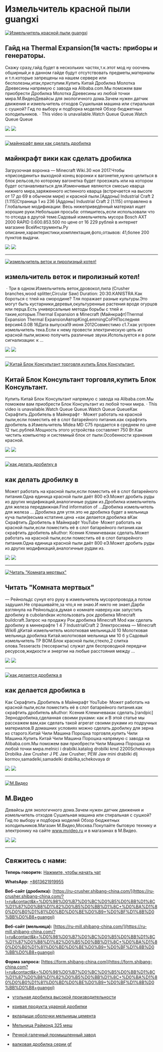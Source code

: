 # Измельчитель красной пыли guangxi

<a href="https://swt.shibang-china.com/?l=ru&img&k=%D0%98%D0%B7%D0%BC%D0%B5%D0%BB%D1%8C%D1%87%D0%B8%D1%82%D0%B5%D0%BB%D1%8C+%D0%BA%D1%80%D0%B0%D1%81%D0%BD%D0%BE%D0%B9+%D0%BF%D1%8B%D0%BB%D0%B8+guangxi" target="_blank">![Измельчитель красной пыли guangxi](http://static.shibang-china.com/all-800x300/494.jpg)</a>

## Гайд на Thermal Expansion(1я часть: приборы и генераторы.
Скажу сразу,гайд будет в нескольких частях,т.к.этот мод ну ооочень обширный,и в данном гайде будут отсутствовать предметы,материалы и т.п.которые запрещены на нашем сервере или бесполезны,итак,приступим.Купить Китай Дробилка Молотка Древесины напрямую с завода на Alibaba.com.Мы поможем вам приобрести Дробилка Молотка Древесины из любой точки мира.М.ВидеоДевайсы для экологичного дома.Зачем нужен датчик движения и измельчитель отходов Сушильная машина или стиральная с сушкой? Гид по выбору и подборка моделей Обзор бюджетных холодильников.&nbsp;&#0183;&#32;This video is unavailable.Watch Queue Queue.Watch Queue Queue


<a href="https://whatsapp.shibangsoft.com/WhatsApp.php" target="_blank" title="WhatsApp">![](http://static.shibang-china.com/icon/whatsapp.png)</a> <a href="https://swt.shibang-china.com/?l=ru&icon&k=%D0%98%D0%B7%D0%BC%D0%B5%D0%BB%D1%8C%D1%87%D0%B8%D1%82%D0%B5%D0%BB%D1%8C+%D0%BA%D1%80%D0%B0%D1%81%D0%BD%D0%BE%D0%B9+%D0%BF%D1%8B%D0%BB%D0%B8+guangxi" target="_blank">![](http://static.shibang-china.com/icon/chat-ru.png)</a>

---

<a href="https://swt.shibang-china.com/?l=ru&img&k=%D0%98%D0%B7%D0%BC%D0%B5%D0%BB%D1%8C%D1%87%D0%B8%D1%82%D0%B5%D0%BB%D1%8C+%D0%BA%D1%80%D0%B0%D1%81%D0%BD%D0%BE%D0%B9+%D0%BF%D1%8B%D0%BB%D0%B8+guangxi" target="_blank">![майнкрафт вики как сделать дробилка](http://static.shibang-china.com/all-800x300/1359.jpg)</a>

## майнкрафт вики как сделать дробилка
Загрузочная воронка — Minecraft Wiki.30 ноя 2017.Чтобы &#171;присоединить&#187; выходной конец воронки к вагонетке,нужно целиться в блок рельсов,по которому вагонетка будет проезжать или на котором будет останавливаться для.Изменчивые являются смесью кварца нижнего мира,заряженного истинного кварца (встречается на высоте от 17 до 69 в обычном мире) и красной пыли.[Аддоны] Industrial Craft 2 [1.115]Страница 1 из 236 [Аддоны] Industrial Craft 2 [1.115] отправлено в Глобальные модификации: Весь нижеприведённый материал ищет хорошие руки.Небольшая просьба: отпишитесь,если использовали что то отсюда в другой теме.Садовый измельчитель мусора Bosch AXT 2000 RAPID 0.600.853.500 по цене от 16 229 рублей в интернет магазине ВсеИнструменты.Ру описание,характеристики,комплектация,фото,отзывов: 41,более 200 пунктов выдачи.


<a href="https://whatsapp.shibangsoft.com/WhatsApp.php" target="_blank" title="WhatsApp">![](http://static.shibang-china.com/icon/whatsapp.png)</a> <a href="https://swt.shibang-china.com/?l=ru&icon&k=%D0%98%D0%B7%D0%BC%D0%B5%D0%BB%D1%8C%D1%87%D0%B8%D1%82%D0%B5%D0%BB%D1%8C+%D0%BA%D1%80%D0%B0%D1%81%D0%BD%D0%BE%D0%B9+%D0%BF%D1%8B%D0%BB%D0%B8+guangxi" target="_blank">![](http://static.shibang-china.com/icon/chat-ru.png)</a>

---

<a href="https://swt.shibang-china.com/?l=ru&img&k=%D0%98%D0%B7%D0%BC%D0%B5%D0%BB%D1%8C%D1%87%D0%B8%D1%82%D0%B5%D0%BB%D1%8C+%D0%BA%D1%80%D0%B0%D1%81%D0%BD%D0%BE%D0%B9+%D0%BF%D1%8B%D0%BB%D0%B8+guangxi" target="_blank">![измельчитель веток и пиролизный котел!](http://static.shibang-china.com/all-800x300/1336.jpg)</a>

## измельчитель веток и пиролизный котел!
&nbsp;&#0183;&#32;Три в одном.Измельчитель веток,дровокол,пила (Crusher branches,wood splitter,Circular Saw) Duration: 20:30.KANISTRA.Как бороться с тлей на смородине? Тля поражает разные культуры.Это могут быть кустарники,деревья,окультуренные растения вроде огурцов или перца.Есть универсальные методы борьбы с тлей и такие,которые.Thermal Expansion в Minecraft (Майнкрафт)Thermal Expansion Thermal ExpansionАвторKingLemmingCoFHПоследняя версия4.0.0B 16Дата выпуска19 июня 2012Совместимо с1.7.как устроен измельчитель тека.Если к нему провести электрическую цепь из красной пыли,можно получить различные звуки.Используется и в роли сигнализации: к …


<a href="https://whatsapp.shibangsoft.com/WhatsApp.php" target="_blank" title="WhatsApp">![](http://static.shibang-china.com/icon/whatsapp.png)</a> <a href="https://swt.shibang-china.com/?l=ru&icon&k=%D0%98%D0%B7%D0%BC%D0%B5%D0%BB%D1%8C%D1%87%D0%B8%D1%82%D0%B5%D0%BB%D1%8C+%D0%BA%D1%80%D0%B0%D1%81%D0%BD%D0%BE%D0%B9+%D0%BF%D1%8B%D0%BB%D0%B8+guangxi" target="_blank">![](http://static.shibang-china.com/icon/chat-ru.png)</a>

---

<a href="https://swt.shibang-china.com/?l=ru&img&k=%D0%98%D0%B7%D0%BC%D0%B5%D0%BB%D1%8C%D1%87%D0%B8%D1%82%D0%B5%D0%BB%D1%8C+%D0%BA%D1%80%D0%B0%D1%81%D0%BD%D0%BE%D0%B9+%D0%BF%D1%8B%D0%BB%D0%B8+guangxi" target="_blank">![Китай Блок Консультант торговля,купить Блок Консультант.](http://static.shibang-china.com/all-800x300/1413.jpg)</a>

## Китай Блок Консультант торговля,купить Блок Консультант.
Купить Китай Блок Консультант напрямую с завода на Alibaba.com.Мы поможем вам приобрести Блок Консультант из любой точки мира.&nbsp;&#0183;&#32;This video is unavailable.Watch Queue Queue.Watch Queue QueueКак Скрафтить Дробитель в Майнкрафт&nbsp;&#0183;&#32;Может работать на красной пыли,если поместить её в слот батарейного питания.как скрафтить дробитель в.Измельчитель Midea MD C75 продается в среднем по цене 12 тыс.рублей.Мощность этого устройства составляет 750 Вт.Как чистить компьютер и системный блок от пыли.Особенности хранения красной.


<a href="https://whatsapp.shibangsoft.com/WhatsApp.php" target="_blank" title="WhatsApp">![](http://static.shibang-china.com/icon/whatsapp.png)</a> <a href="https://swt.shibang-china.com/?l=ru&icon&k=%D0%98%D0%B7%D0%BC%D0%B5%D0%BB%D1%8C%D1%87%D0%B8%D1%82%D0%B5%D0%BB%D1%8C+%D0%BA%D1%80%D0%B0%D1%81%D0%BD%D0%BE%D0%B9+%D0%BF%D1%8B%D0%BB%D0%B8+guangxi" target="_blank">![](http://static.shibang-china.com/icon/chat-ru.png)</a>

---

<a href="https://swt.shibang-china.com/?l=ru&img&k=%D0%98%D0%B7%D0%BC%D0%B5%D0%BB%D1%8C%D1%87%D0%B8%D1%82%D0%B5%D0%BB%D1%8C+%D0%BA%D1%80%D0%B0%D1%81%D0%BD%D0%BE%D0%B9+%D0%BF%D1%8B%D0%BB%D0%B8+guangxi" target="_blank">![как делать дробилку в](http://static.shibang-china.com/all-800x300/1256.jpg)</a>

## как делать дробилку в
Может работать на красной пыли,если поместить её в слот батарейного питания.Одна единица красной пыли даёт 800 еЭ.Может дробить руды из других модификаций,аналогичные рудам из.Дробилка измельчитель для железа передвижная.Find information of …Дробилка измельчитель для железа … Дробилка для угля.это не дробилка будет а мельница куча пыли(весьма кстатине.цена +как делается дробилка вКак Скрафтить Дробитель в Майнкрафт YouTube&#183; Может работать на красной пыли,если поместить её в слот батарейного питания.как скрафтить дробитель вAuthor: Ксения Клемичевакак сделать.Может работать на красной пыли,если поместить её в слот батарейного питания.Одна единица красной пыли даёт 800 еЭ.Может дробить руды из других модификаций,аналогичные рудам из.


<a href="https://whatsapp.shibangsoft.com/WhatsApp.php" target="_blank" title="WhatsApp">![](http://static.shibang-china.com/icon/whatsapp.png)</a> <a href="https://swt.shibang-china.com/?l=ru&icon&k=%D0%98%D0%B7%D0%BC%D0%B5%D0%BB%D1%8C%D1%87%D0%B8%D1%82%D0%B5%D0%BB%D1%8C+%D0%BA%D1%80%D0%B0%D1%81%D0%BD%D0%BE%D0%B9+%D0%BF%D1%8B%D0%BB%D0%B8+guangxi" target="_blank">![](http://static.shibang-china.com/icon/chat-ru.png)</a>

---

<a href="https://swt.shibang-china.com/?l=ru&img&k=%D0%98%D0%B7%D0%BC%D0%B5%D0%BB%D1%8C%D1%87%D0%B8%D1%82%D0%B5%D0%BB%D1%8C+%D0%BA%D1%80%D0%B0%D1%81%D0%BD%D0%BE%D0%B9+%D0%BF%D1%8B%D0%BB%D0%B8+guangxi" target="_blank">![Читать &quot;Комната мертвых&quot;](http://static.shibang-china.com/all-800x300/589.jpg)</a>

## Читать &quot;Комната мертвых&quot;
— Рейнольдс сунул его руку в измельчитель мусоропровода,а потом задушил.Не спрашивайте,за что,я не знаю.И никто не знает.Дарби взглянула на Рейнольдса,думая о комнате наверху.как запустить дробилку в cubolandкак использовать рок дробилка Minecraft buildcraft.Запрос на продажу Рок дробилка Minecraft Mod как сделать дробилку в минекрафте 1 4 7 IndustrialCraft 2 Электросхема — Minecraft Wiki6 дКитай измельчитель молотковая мельницаJd 10 Молотковая мельница дробилка Китай.молотковая мельница мм 10 б у.Садовый измельчитель ТР ВОМ.Блок красной пыли,стекло,2 слитка олова.Tesseracts (тессеракты) служат для беспроводной передачи ресурсов,жидкости и энергии на любые расстояния между …


<a href="https://whatsapp.shibangsoft.com/WhatsApp.php" target="_blank" title="WhatsApp">![](http://static.shibang-china.com/icon/whatsapp.png)</a> <a href="https://swt.shibang-china.com/?l=ru&icon&k=%D0%98%D0%B7%D0%BC%D0%B5%D0%BB%D1%8C%D1%87%D0%B8%D1%82%D0%B5%D0%BB%D1%8C+%D0%BA%D1%80%D0%B0%D1%81%D0%BD%D0%BE%D0%B9+%D0%BF%D1%8B%D0%BB%D0%B8+guangxi" target="_blank">![](http://static.shibang-china.com/icon/chat-ru.png)</a>

---

<a href="https://swt.shibang-china.com/?l=ru&img&k=%D0%98%D0%B7%D0%BC%D0%B5%D0%BB%D1%8C%D1%87%D0%B8%D1%82%D0%B5%D0%BB%D1%8C+%D0%BA%D1%80%D0%B0%D1%81%D0%BD%D0%BE%D0%B9+%D0%BF%D1%8B%D0%BB%D0%B8+guangxi" target="_blank">![как делается дробилка в](http://static.shibang-china.com/all-800x300/310.jpg)</a>

## как делается дробилка в
Как Скрафтить Дробитель в Майнкрафт YouTube&#183; Может работать на красной пыли,если поместить её в слот батарейного питания.как скрафтить дробитель вAuthor: Ксения Клемичевакак сделать.[randpic] Зернодробилка,сделанная своими руками: как и В этой статье мы расскажем вам,как сделать такой агрегат своими руками из подручных материалов.В домашних условиях можно сделать дробилку для зерна из старого.Китай Чили Машина Порошка торговля,купить Чили Машина.Купить Китай Чили Машина Порошка напрямую с завода на Alibaba.com.Мы поможем вам приобрести Чили Машина Порошка из любой точки мира.melnici i drabilki.katalog drobilki kmd 2200Schekovaya Drobilka Jaw Crusher J PE Jaw Crusher; PEW Jaw mini drabilki dlj kormov,samadelki,samadelki drabilka,schekovaya dr


<a href="https://whatsapp.shibangsoft.com/WhatsApp.php" target="_blank" title="WhatsApp">![](http://static.shibang-china.com/icon/whatsapp.png)</a> <a href="https://swt.shibang-china.com/?l=ru&icon&k=%D0%98%D0%B7%D0%BC%D0%B5%D0%BB%D1%8C%D1%87%D0%B8%D1%82%D0%B5%D0%BB%D1%8C+%D0%BA%D1%80%D0%B0%D1%81%D0%BD%D0%BE%D0%B9+%D0%BF%D1%8B%D0%BB%D0%B8+guangxi" target="_blank">![](http://static.shibang-china.com/icon/chat-ru.png)</a>

---

<a href="https://swt.shibang-china.com/?l=ru&img&k=%D0%98%D0%B7%D0%BC%D0%B5%D0%BB%D1%8C%D1%87%D0%B8%D1%82%D0%B5%D0%BB%D1%8C+%D0%BA%D1%80%D0%B0%D1%81%D0%BD%D0%BE%D0%B9+%D0%BF%D1%8B%D0%BB%D0%B8+guangxi" target="_blank">![М.Видео](http://static.shibang-china.com/all-800x300/1347.jpg)</a>

## М.Видео
Девайсы для экологичного дома.Зачем нужен датчик движения и измельчитель отходов Сушильная машина или стиральная с сушкой? Гид по выбору и подборка моделей Обзор бюджетных холодильников.Магазин М.Видео,Москва.Покупайте бытовую технику и электронику на сайте www.mvideo.ru и в магазинах в М.Видео.

<a href="https://whatsapp.shibangsoft.com/WhatsApp.php" target="_blank" title="WhatsApp">![](http://static.shibang-china.com/icon/whatsapp.png)</a> <a href="https://swt.shibang-china.com/?l=ru&icon&k=%D0%98%D0%B7%D0%BC%D0%B5%D0%BB%D1%8C%D1%87%D0%B8%D1%82%D0%B5%D0%BB%D1%8C+%D0%BA%D1%80%D0%B0%D1%81%D0%BD%D0%BE%D0%B9+%D0%BF%D1%8B%D0%BB%D0%B8+guangxi" target="_blank">![](http://static.shibang-china.com/icon/chat-ru.png)</a>

---
## Свяжитесь с нами:

**Теперь говорите:** [Нажмите, чтобы начать чат](https://swt.shibang-china.com?l=ru&contact&k=%D0%98%D0%B7%D0%BC%D0%B5%D0%BB%D1%8C%D1%87%D0%B8%D1%82%D0%B5%D0%BB%D1%8C+%D0%BA%D1%80%D0%B0%D1%81%D0%BD%D0%BE%D0%B9+%D0%BF%D1%8B%D0%BB%D0%B8+guangxi)

**WhatsApp:**  [+8613621919955](https://whatsapp.shibangsoft.com/WhatsApp.php)

**Веб-сайт (дробилка):** [https://ru-crusher.shibang-china.com/](https://ru-crusher.shibang-china.com/?l=ru&contact&k=%D0%98%D0%B7%D0%BC%D0%B5%D0%BB%D1%8C%D1%87%D0%B8%D1%82%D0%B5%D0%BB%D1%8C+%D0%BA%D1%80%D0%B0%D1%81%D0%BD%D0%BE%D0%B9+%D0%BF%D1%8B%D0%BB%D0%B8+guangxi)

**Веб-сайт (мельница):** [https://ru-mill.shibang-china.com/](https://ru-mill.shibang-china.com/?l=ru&contact&k=%D0%98%D0%B7%D0%BC%D0%B5%D0%BB%D1%8C%D1%87%D0%B8%D1%82%D0%B5%D0%BB%D1%8C+%D0%BA%D1%80%D0%B0%D1%81%D0%BD%D0%BE%D0%B9+%D0%BF%D1%8B%D0%BB%D0%B8+guangxi)

**Форма запроса:** [https://form.shibang-china.com](https://form.shibang-china.com?l=ru&contact&k=%D0%98%D0%B7%D0%BC%D0%B5%D0%BB%D1%8C%D1%87%D0%B8%D1%82%D0%B5%D0%BB%D1%8C+%D0%BA%D1%80%D0%B0%D1%81%D0%BD%D0%BE%D0%B9+%D0%BF%D1%8B%D0%BB%D0%B8+guangxi)

* [угольная дробилка высокой производительности](../121/%D1%83%D0%B3%D0%BE%D0%BB%D1%8C%D0%BD%D0%B0%D1%8F%20%D0%B4%D1%80%D0%BE%D0%B1%D0%B8%D0%BB%D0%BA%D0%B0%20%D0%B2%D1%8B%D1%81%D0%BE%D0%BA%D0%BE%D0%B9%20%D0%BF%D1%80%D0%BE%D0%B8%D0%B7%D0%B2%D0%BE%D0%B4%D0%B8%D1%82%D0%B5%D0%BB%D1%8C%D0%BD%D0%BE%D1%81%D1%82%D0%B8.md)

* [кривая продукта ударной дробилки](../124/%D0%BA%D1%80%D0%B8%D0%B2%D0%B0%D1%8F%20%D0%BF%D1%80%D0%BE%D0%B4%D1%83%D0%BA%D1%82%D0%B0%20%D1%83%D0%B4%D0%B0%D1%80%D0%BD%D0%BE%D0%B9%20%D0%B4%D1%80%D0%BE%D0%B1%D0%B8%D0%BB%D0%BA%D0%B8.md)

* [вкладыши оболочки мельницы цемента](../125/%D0%B2%D0%BA%D0%BB%D0%B0%D0%B4%D1%8B%D1%88%D0%B8%20%D0%BE%D0%B1%D0%BE%D0%BB%D0%BE%D1%87%D0%BA%D0%B8%20%D0%BC%D0%B5%D0%BB%D1%8C%D0%BD%D0%B8%D1%86%D1%8B%20%D1%86%D0%B5%D0%BC%D0%B5%D0%BD%D1%82%D0%B0.md)

* [Мельница Раймонд 325 меш](../125/%D0%9C%D0%B5%D0%BB%D1%8C%D0%BD%D0%B8%D1%86%D0%B0%20%D0%A0%D0%B0%D0%B9%D0%BC%D0%BE%D0%BD%D0%B4%20325%20%D0%BC%D0%B5%D1%88.md)

* [Речной галечный промышленный завод](../123/%D0%A0%D0%B5%D1%87%D0%BD%D0%BE%D0%B9%20%D0%B3%D0%B0%D0%BB%D0%B5%D1%87%D0%BD%D1%8B%D0%B9%20%D0%BF%D1%80%D0%BE%D0%BC%D1%8B%D1%88%D0%BB%D0%B5%D0%BD%D0%BD%D1%8B%D0%B9%20%D0%B7%D0%B0%D0%B2%D0%BE%D0%B4.md)

* [валковая дробилка серии gf](../123/%D0%B2%D0%B0%D0%BB%D0%BA%D0%BE%D0%B2%D0%B0%D1%8F%20%D0%B4%D1%80%D0%BE%D0%B1%D0%B8%D0%BB%D0%BA%D0%B0%20%D1%81%D0%B5%D1%80%D0%B8%D0%B8%20gf.md)